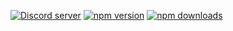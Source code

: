 <a href="https://discord.gg/djs"><img src="https://img.shields.io/discord/222078108977594368?style=for-the-badge&color=5865F2&logo=discord&logoColor=white" alt="Discord server" /></a>
    <a href="https://www.npmjs.com/package/discord.js"><img src="https://img.shields.io/npm/v/discord.js.svg?style=for-the-badge&maxAge=3600&color=5865F2&logo=npm" alt="npm version" /></a>
    <a href="https://www.npmjs.com/package/discord.js"><img src="https://img.shields.io/npm/dt/discord.js.svg?maxAge=3600&color=5865F2&style=for-the-badge&logo=npm" alt="npm downloads" /></a>
